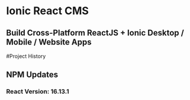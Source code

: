 # Ionic React CMS
## Build Cross-Platform ReactJS + Ionic Desktop / Mobile / Website Apps 

#Project History
## NPM Updates
### React Version: 16.13.1